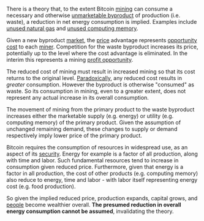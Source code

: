 There is a theory that, to the extent Bitcoin [mining](Glossary#mine) can consume a necessary and otherwise [unmarketable byproduct](https://en.m.wikipedia.org/wiki/Waste) of production (i.e. waste), a reduction in net energy consumption is implied. Examples include [unused natural gas](https://en.m.wikipedia.org/wiki/Gas_flare) and [unused computing memory](Proof-of-Memory-Facade).

Given a new byproduct [market](Glossary#market), the [price](Glossary#price) advantage represents [opportunity cost](https://en.wikipedia.org/wiki/Opportunity_cost) to each [miner](Glossary#miner). Competition for the waste byproduct increases its price, potentially up to the level where the cost advantage is eliminated. In the interim this represents a mining [profit opportunity](https://bitcoinist.com/bitcoin-mining-waste-oil-industry).

The reduced cost of mining must result in increased mining so that its cost returns to the original level. [Paradoxically](Efficiency-Paradox), any reduced cost results in *greater* consumption. However the byproduct is otherwise "consumed" as waste. So its consumption in mining, even to a greater extent, does not represent any actual increase in its overall consumption.

The movement of mining from the primary product to the waste byproduct increases either the marketable supply (e.g. energy) or  utility (e.g. computing memory) of the primary product. Given the assumption of unchanged remaining demand, these changes to supply or demand respectively imply lower price of the primary product.

Bitcoin requires the consumption of resources in widespread use, as an aspect of its [security](https://github.com/libbitcoin/libbitcoin-system/wiki/Censorship-Resistance-Property). Energy for example is a factor of all production, along with time and labor. Such fundamental resources tend to increase in consumption given reduced price. Furthermore, given that energy is a factor in all production, the cost of other products (e.g. computing memory) also reduce to energy, time and labor - with labor itself representing energy cost (e.g. food production).

So given the implied reduced price, production expands, capital grows, and [people](Glossary#person) become wealthier overall. **The presumed reduction in overall energy consumption cannot be assumed**, invalidating the theory.

